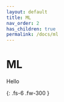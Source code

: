 ```yaml
---
layout: default
title: ML
nav_order: 2
has_children: true
permalink: /docs/ml
---
```


# ML

Hello

{: .fs-6 .fw-300 }
